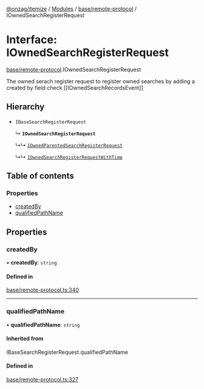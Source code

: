 [@onzag/itemize](../README.md) / [Modules](../modules.md) / [base/remote-protocol](../modules/base_remote_protocol.md) / IOwnedSearchRegisterRequest

# Interface: IOwnedSearchRegisterRequest

[base/remote-protocol](../modules/base_remote_protocol.md).IOwnedSearchRegisterRequest

The owned serach register request to register owned searches by adding a created by field
check [[IOwnedSearchRecordsEvent]]

## Hierarchy

- `IBaseSearchRegisterRequest`

  ↳ **`IOwnedSearchRegisterRequest`**

  ↳↳ [`IOwnedParentedSearchRegisterRequest`](base_remote_protocol.IOwnedParentedSearchRegisterRequest.md)

  ↳↳ [`IOwnedSearchRegisterRequestWithTime`](client_internal_testing.IOwnedSearchRegisterRequestWithTime.md)

## Table of contents

### Properties

- [createdBy](base_remote_protocol.IOwnedSearchRegisterRequest.md#createdby)
- [qualifiedPathName](base_remote_protocol.IOwnedSearchRegisterRequest.md#qualifiedpathname)

## Properties

### createdBy

• **createdBy**: `string`

#### Defined in

[base/remote-protocol.ts:340](https://github.com/onzag/itemize/blob/73e0c39e/base/remote-protocol.ts#L340)

___

### qualifiedPathName

• **qualifiedPathName**: `string`

#### Inherited from

IBaseSearchRegisterRequest.qualifiedPathName

#### Defined in

[base/remote-protocol.ts:327](https://github.com/onzag/itemize/blob/73e0c39e/base/remote-protocol.ts#L327)
